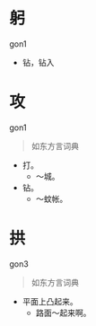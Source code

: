 # 躬
gon1
- 钻，钻入

# 攻
gon1
> 如东方言词典
- 打。
  - ～城。
- 钻。
  - ～蚊帐。

# 拱
gon3
> 如东方言词典
- 平面上凸起来。
  - 路面～起来啊。
